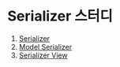 # Serializer 스터디

1. [Serializer](./Study/Serializer.md)
2. [Model Serializer](./Study/ModelSerializer.md)
3. [Serializer View](./Study/SerializerView.md)